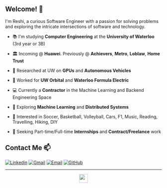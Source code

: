 <!--
**ReshiAdavan/ReshiAdavan** is a ✨ _special_ ✨ repository because its `README.md` (this file) appears on your GitHub profile.

Here are some ideas to get you started:

- 🔭 I’m currently working on ...
- 🌱 I’m currently learning ...
- 👯 I’m looking to collaborate on ...
- 🤔 I’m looking for help with ...
- 💬 Ask me about ...
- 📫 How to reach me: ...
- 😄 Pronouns: ...
- ⚡ Fun fact: ...
-->

## Welcome! 👋

<!-- <img src="https://github.com/ReshiAdavan/ReshiAdavan/blob/master/imgs/ReshiBanner.PNG" width="1000" height="275"/> -->

<!-- I'm Reshi, a Computer Engineering Student at the University of Waterloo, with a particular interest in machine learning and distributed systems. -->

I'm Reshi, a curious Software Engineer with a passion for solving problems and exploring the intricate intersections of software and technology.

- 📚 I'm studying **Computer Engineering** at the **University of Waterloo** (3rd year or 3B)

- 🏛️ Incoming @ **Huawei**. Previously @ **Achievers**, **Metro**, **Loblaw**, **Home Trust**

- 🧪 Researched at UW on **GPUs** and **Autonomous Vehicles**

- 🔭 Worked for **UW Orbital** and **Waterloo Formula Electric**

- 💻 Currently a **Contractor** in the Machine Learning and Backend Engineering Space

- 🌱 Exploring **Machine Learning** and **Distributed Systems**

- 🎯 Interested in Soccer, Basketball, Volleyball, Cars, F1, Music, Reading, Travelling, Hiking, DIY

- 💼 Seeking Part-time/Full-time **Internships** and **Contract/Freelance** work

<!-- I see you stumbled upon my collection of tools I built over the past few years. Have a look around while you're here! -->

<!-- [![Top Langs](https://github-readme-stats.vercel.app/api/top-langs/?username=ReshiAdavan&layout=compact&theme=apprentice&langs_count=8&custom_title=My%20Languages&hide=C,Pascal,jupyter%20notebook,html,css&card_width=380&card_height=300)](https://github.com/anuraghazra/github-readme-stats)
[![Stats](https://github-readme-stats.vercel.app/api?username=ReshiAdavan&layout=compact&theme=apprentice&show_icons=true&count_private=true&card_width=380)](https://github.com/anuraghazra/github-readme-stats) -->
<!-- <img src="https://media.giphy.com/media/dWesBcTLavkZuG35MI/giphy.gif" width="410" height="165" /> -->

<!-- <a href="https://github.com/anuraghazra/github-readme-stats">
  <img align="center" src="https://github-readme-stats.vercel.app/api/top-langs/?username=ReshiAdavan&layout=compact&theme=github_dark_dimmed&title_color=f4f4f4&langs_count=10&custom_title=My%20Langs&hide=jupyter%20notebook,html,css,pascal&card_width=350" height=195/>
</a> -->

<!-- Lang Card Link assuming we exclude CryptGO (its like 5000+ lines of golang that skews the distribution)
https://github-readme-stats.vercel.app/api/top-langs/?username=ReshiAdavan&layout=compact&theme=github_dark_dimmed&title_color=f4f4f4&langs_count=10&custom_title=My%20Langs&hide=jupyter%20notebook,html,css,pascal&exclude_repo=CryptGO&card_width=350 -->

<!-- <a href="https://github.com/anuraghazra/github-readme-stats">
  <img align="center" src="https://github-readme-stats.vercel.app/api?username=ReshiAdavan&layout=compact&theme=github_dark_dimmed&title_color=f4f4f4&ring_color=c2ff95&icon_color=c2ff95&show_icons=true&rank_icon=github&count_private=true&include_all_commits=true&custom_title=My%20Stats&card_width=350" height=195 />
</a> -->

## Contact Me 📫

<!--
[![Email](https://img.shields.io/badge/rtadavan@uwaterloo.ca-0078D4?logo=microsoft-outlook&logoColor=white)](mailto:rtadavan@uwaterloo.ca)
[![Gmail](https://img.shields.io/badge/reshiadavan27@gmail.com-c14438?&logo=Gmail&logoColor=white)](mailto:reshiadavan27@gmail.com)
[![Linkedin](https://img.shields.io/badge/-Reshi_Adavan-blue?logo=Linkedin&logoColor=white)](https://www.linkedin.com/in/reshiadavan/)
-->

[![Linkedin](https://img.shields.io/badge/LinkedIn-0077B5?style=for-the-badge&logo=linkedin&logoColor=white)](https://www.linkedin.com/in/reshiadavan/)
[![Gmail](https://img.shields.io/badge/Gmail-D14836?style=for-the-badge&logo=gmail&logoColor=white)](mailto:reshiadavan27@gmail.com)
[![Email](https://img.shields.io/badge/Outlook-0078D4?style=for-the-badge&logo=microsoft-outlook&logoColor=white)](mailto:rtadavan@uwaterloo.ca)
[![GitHub](https://img.shields.io/badge/GitHub-100000?style=for-the-badge&logo=github&logoColor=white)](https://github.com/ReshiAdavan/ReshiAdavan)

<!-- [![Resume](https://img.shields.io/badge/Resume-%23E01F3D.svg?&style=for-the-badge&logoColor=white)](https://github.com/ReshiAdavan/Replica) -->

---

<p align="center">
    <a href="https://github.com/ReshiAdavan/ReshiAdavan">
      <img src="https://komarev.com/ghpvc/?username=ReshiAdavan&color=orange&style=flat-square&label=Views:" height=28/>
    </a>
</p>
